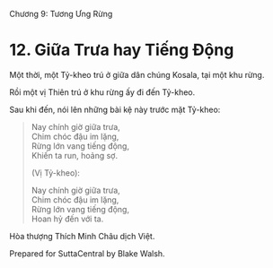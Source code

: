  

Chương 9: Tương Ưng Rừng

# 12\. Giữa Trưa hay Tiếng Ðộng

Một thời, một Tỷ-kheo trú ở giữa dân chúng Kosala, tại một khu rừng.

Rồi một vị Thiên trú ở khu rừng ấy đi đến Tỷ-kheo.

Sau khi đến, nói lên những bài kệ này trước mặt Tỷ-kheo:

> Nay chính giờ giữa trưa,  
> Chim chóc đậu im lặng,  
> Rừng lớn vang tiếng động,  
> Khiến ta run, hoảng sợ.
> 
> (Vị Tỷ-kheo):
> 
> Nay chính giờ giữa trưa,  
> Chim chóc đậu im lặng,  
> Rừng lớn vang tiếng động,  
> Hoan hỷ đến với ta.

Hòa thượng Thích Minh Châu dịch Việt.

Prepared for SuttaCentral by Blake Walsh.